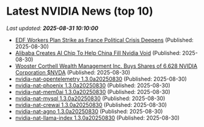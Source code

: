 # Latest NVIDIA News (top 10)
_Last updated: **2025-08-31 10:10:00**_

- [EDF Workers Plan Strike as France Political Crisis Deepens](https://biztoc.com/x/0dd52d160078bdec) (Published: 2025-08-30)
- [Alibaba Creates AI Chip To Help China Fill Nvidia Void](https://slashdot.org/story/25/08/29/231249/alibaba-creates-ai-chip-to-help-china-fill-nvidia-void) (Published: 2025-08-30)
- [Wooster Corthell Wealth Management Inc. Buys Shares of 6,628 NVIDIA Corporation $NVDA](https://www.etfdailynews.com/2025/08/30/wooster-corthell-wealth-management-inc-buys-shares-of-6628-nvidia-corporation-nvda/) (Published: 2025-08-30)
- [nvidia-nat-opentelemetry 1.3.0a20250830](https://pypi.org/project/nvidia-nat-opentelemetry/1.3.0a20250830/) (Published: 2025-08-30)
- [nvidia-nat-phoenix 1.3.0a20250830](https://pypi.org/project/nvidia-nat-phoenix/1.3.0a20250830/) (Published: 2025-08-30)
- [nvidia-nat-mem0ai 1.3.0a20250830](https://pypi.org/project/nvidia-nat-mem0ai/1.3.0a20250830/) (Published: 2025-08-30)
- [nvidia-nat-mysql 1.3.0a20250830](https://pypi.org/project/nvidia-nat-mysql/1.3.0a20250830/) (Published: 2025-08-30)
- [nvidia-nat-crewai 1.3.0a20250830](https://pypi.org/project/nvidia-nat-crewai/1.3.0a20250830/) (Published: 2025-08-30)
- [nvidia-nat-agno 1.3.0a20250830](https://pypi.org/project/nvidia-nat-agno/1.3.0a20250830/) (Published: 2025-08-30)
- [nvidia-nat-llama-index 1.3.0a20250830](https://pypi.org/project/nvidia-nat-llama-index/1.3.0a20250830/) (Published: 2025-08-30)
